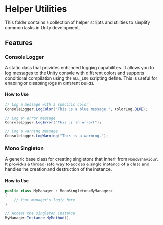 # Helper Utilities

This folder contains a collection of helper scripts and utilities to simplify common tasks in Unity development.

## Features

### Console Logger

A static class that provides enhanced logging capabilities. It allows you to log messages to the Unity console with different colors and supports conditional compilation using the `ALL_LOG` scripting define. This is useful for enabling or disabling logs in different builds.

#### How to Use

```csharp
// Log a message with a specific color
ConsoleLogger.LogColor("This is a blue message.", ColorLog.BLUE);

// Log an error message
ConsoleLogger.LogError("This is an error!");

// Log a warning message
ConsoleLogger.LogWarning("This is a warning.");
```

### Mono Singleton

A generic base class for creating singletons that inherit from `MonoBehaviour`. It provides a thread-safe way to access a single instance of a class and handles the creation and destruction of the instance.

#### How to Use

```csharp
public class MyManager : MonoSingleton<MyManager>
{
    // Your manager's logic here
}

// Access the singleton instance
MyManager.Instance.MyMethod();
```
